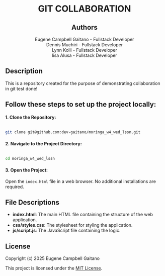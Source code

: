 <div align="center">
    <h1>GIT COLLABORATION</h1>
</div>
<div align="center">
    <h2>Authors</h2>
</div>
<div align="center">
  Eugene Campbell Gaitano - Fullstack Developer
</div>
<div align="center">
  Dennis Muchiri - Fullstack Developer
</div>
<div align="center">
  Lynn Kolii - Fullstack Developer
</div>
<div align="center">
  lisa Alusa - Fullstack Developer
</div>

## Description

This is a repository created for the purpose of demonstrating collaboration in git
test done!

## Follow these steps to set up the project locally:

#### 1. Clone the Repository:

```bash

git clone git@github.com:dev-gaitano/moringa_w4_wed_lssn.git
```

#### 2. Navigate to the Project Directory:

```bash

cd moringa_w4_wed_lssn
```

#### 3. Open the Project:

Open the `index.html` file in a web browser. No additional installations are required.

## File Descriptions

- **index.html**: The main HTML file containing the structure of the web application.
- **css/styles.css**: The stylesheet for styling the application.
- **js/script.js**: The JavaScript file containing the logic.

## License

Copyright (c) 2025 Eugene Campbell Gaitano

This project is licensed under the [MIT License](./LICENSE.md).
